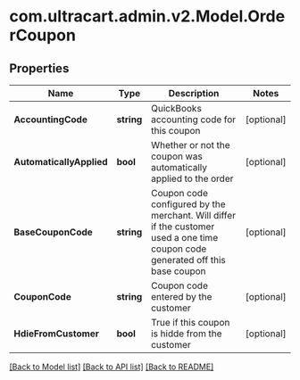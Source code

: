 
# com.ultracart.admin.v2.Model.OrderCoupon

## Properties

Name | Type | Description | Notes
------------ | ------------- | ------------- | -------------
**AccountingCode** | **string** | QuickBooks accounting code for this coupon | [optional] 
**AutomaticallyApplied** | **bool** | Whether or not the coupon was automatically applied to the order | [optional] 
**BaseCouponCode** | **string** | Coupon code configured by the merchant.  Will differ if the customer used a one time coupon code generated off this base coupon | [optional] 
**CouponCode** | **string** | Coupon code entered by the customer | [optional] 
**HdieFromCustomer** | **bool** | True if this coupon is hidde from the customer | [optional] 

[[Back to Model list]](../README.md#documentation-for-models)
[[Back to API list]](../README.md#documentation-for-api-endpoints)
[[Back to README]](../README.md)

